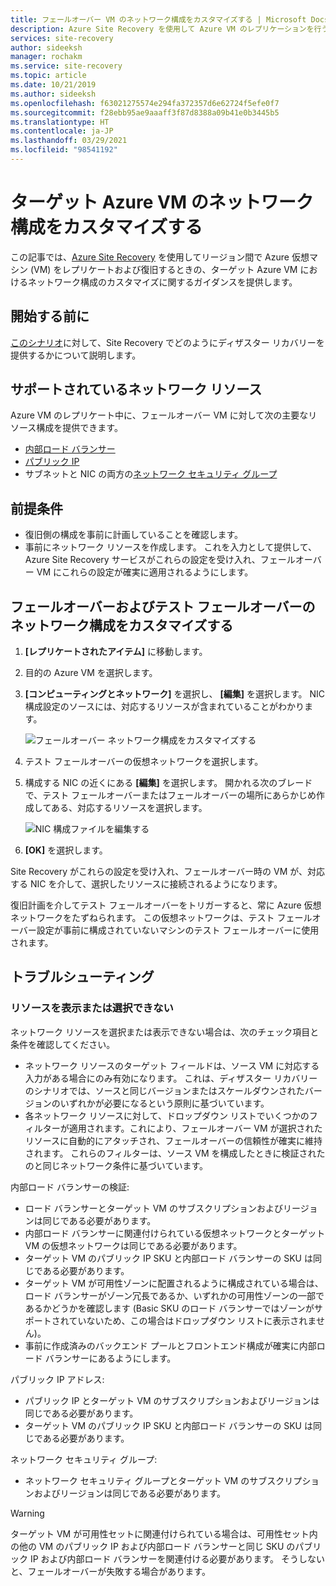 ```yaml
---
title: フェールオーバー VM のネットワーク構成をカスタマイズする | Microsoft Docs
description: Azure Site Recovery を使用して Azure VM のレプリケーションを行うときの、フェールオーバー VM のネットワーク構成のカスタマイズについて概説します。
services: site-recovery
author: sideeksh
manager: rochakm
ms.service: site-recovery
ms.topic: article
ms.date: 10/21/2019
ms.author: sideeksh
ms.openlocfilehash: f63021275574e294fa372357d6e62724f5efe0f7
ms.sourcegitcommit: f28ebb95ae9aaaff3f87d8388a09b41e0b3445b5
ms.translationtype: HT
ms.contentlocale: ja-JP
ms.lasthandoff: 03/29/2021
ms.locfileid: "98541192"
---
```

# <a name="customize-networking-configurations-of-the-target-azure-vm"></a>ターゲット Azure VM のネットワーク構成をカスタマイズする

この記事では、[Azure Site Recovery](site-recovery-overview.md) を使用してリージョン間で Azure 仮想マシン (VM) をレプリケートおよび復旧するときの、ターゲット Azure VM におけるネットワーク構成のカスタマイズに関するガイダンスを提供します。

## <a name="before-you-start"></a>開始する前に

[このシナリオ](azure-to-azure-architecture.md)に対して、Site Recovery でどのようにディザスター リカバリーを提供するかについて説明します。

## <a name="supported-networking-resources"></a>サポートされているネットワーク リソース

Azure VM のレプリケート中に、フェールオーバー VM に対して次の主要なリソース構成を提供できます。

- [内部ロード バランサー](../load-balancer/load-balancer-overview.md)
- [パブリック IP](../virtual-network/public-ip-addresses.md)
- サブネットと NIC の両方の[ネットワーク セキュリティ グループ](../virtual-network/manage-network-security-group.md)

## <a name="prerequisites"></a>前提条件

- 復旧側の構成を事前に計画していることを確認します。
- 事前にネットワーク リソースを作成します。 これを入力として提供して、Azure Site Recovery サービスがこれらの設定を受け入れ、フェールオーバー VM にこれらの設定が確実に適用されるようにします。

## <a name="customize-failover-and-test-failover-networking-configurations"></a>フェールオーバーおよびテスト フェールオーバーのネットワーク構成をカスタマイズする

1. **[レプリケートされたアイテム]** に移動します。 
2. 目的の Azure VM を選択します。
3. **[コンピューティングとネットワーク]** を選択し、 **[編集]** を選択します。 NIC 構成設定のソースには、対応するリソースが含まれていることがわかります。 

     ![フェールオーバー ネットワーク構成をカスタマイズする](media/azure-to-azure-customize-networking/edit-networking-properties.png)

4. テスト フェールオーバーの仮想ネットワークを選択します。
5. 構成する NIC の近くにある **[編集]** を選択します。 開かれる次のブレードで、テスト フェールオーバーまたはフェールオーバーの場所にあらかじめ作成してある、対応するリソースを選択します。

    ![NIC 構成ファイルを編集する](media/azure-to-azure-customize-networking/nic-drilldown.png) 

6. **[OK]** を選択します。

Site Recovery がこれらの設定を受け入れ、フェールオーバー時の VM が、対応する NIC を介して、選択したリソースに接続されるようになります。

復旧計画を介してテスト フェールオーバーをトリガーすると、常に Azure 仮想ネットワークをたずねられます。 この仮想ネットワークは、テスト フェールオーバー設定が事前に構成されていないマシンのテスト フェールオーバーに使用されます。

## <a name="troubleshooting"></a>トラブルシューティング

### <a name="unable-to-view-or-select-a-resource"></a>リソースを表示または選択できない

ネットワーク リソースを選択または表示できない場合は、次のチェック項目と条件を確認してください。

- ネットワーク リソースのターゲット フィールドは、ソース VM に対応する入力がある場合にのみ有効になります。 これは、ディザスター リカバリーのシナリオでは、ソースと同じバージョンまたはスケールダウンされたバージョンのいずれかが必要になるという原則に基づいています。
- 各ネットワーク リソースに対して、ドロップダウン リストでいくつかのフィルターが適用されます。これにより、フェールオーバー VM が選択されたリソースに自動的にアタッチされ、フェールオーバーの信頼性が確実に維持されます。 これらのフィルターは、ソース VM を構成したときに検証されたのと同じネットワーク条件に基づいています。

内部ロード バランサーの検証:

- ロード バランサーとターゲット VM のサブスクリプションおよびリージョンは同じである必要があります。
- 内部ロード バランサーに関連付けられている仮想ネットワークとターゲット VM の仮想ネットワークは同じである必要があります。
- ターゲット VM のパブリック IP SKU と内部ロード バランサーの SKU は同じである必要があります。
- ターゲット VM が可用性ゾーンに配置されるように構成されている場合は、ロード バランサーがゾーン冗長であるか、いずれかの可用性ゾーンの一部であるかどうかを確認します (Basic SKU のロード バランサーではゾーンがサポートされていないため、この場合はドロップダウン リストに表示されません)。
- 事前に作成済みのバックエンド プールとフロントエンド構成が確実に内部ロード バランサーにあるようにします。

パブリック IP アドレス:

- パブリック IP とターゲット VM のサブスクリプションおよびリージョンは同じである必要があります。
- ターゲット VM のパブリック IP SKU と内部ロード バランサーの SKU は同じである必要があります。

ネットワーク セキュリティ グループ:
- ネットワーク セキュリティ グループとターゲット VM のサブスクリプションおよびリージョンは同じである必要があります。


> [!WARNING]
> ターゲット VM が可用性セットに関連付けられている場合は、可用性セット内の他の VM のパブリック IP および内部ロード バランサーと同じ SKU のパブリック IP および内部ロード バランサーを関連付ける必要があります。 そうしないと、フェールオーバーが失敗する場合があります。
